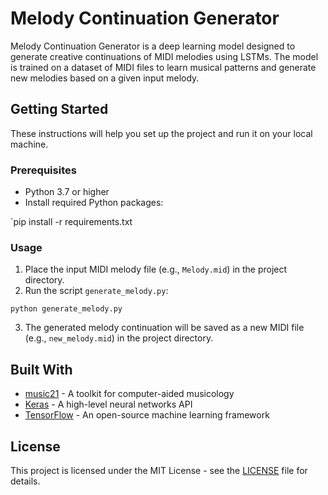 # Melody Continuation Generator

Melody Continuation Generator is a deep learning model designed to generate creative continuations of MIDI melodies using LSTMs. The model is trained on a dataset of MIDI files to learn musical patterns and generate new melodies based on a given input melody.

## Getting Started

These instructions will help you set up the project and run it on your local machine.

### Prerequisites

- Python 3.7 or higher
- Install required Python packages:

`pip install -r requirements.txt


### Usage

1. Place the input MIDI melody file (e.g., `Melody.mid`) in the project directory.
2. Run the script `generate_melody.py`:


`python generate_melody.py`

3. The generated melody continuation will be saved as a new MIDI file (e.g., `new_melody.mid`) in the project directory.

## Built With

- [music21](http://web.mit.edu/music21/) - A toolkit for computer-aided musicology
- [Keras](https://keras.io/) - A high-level neural networks API
- [TensorFlow](https://www.tensorflow.org/) - An open-source machine learning framework

## License

This project is licensed under the MIT License - see the [LICENSE](LICENSE) file for details.
